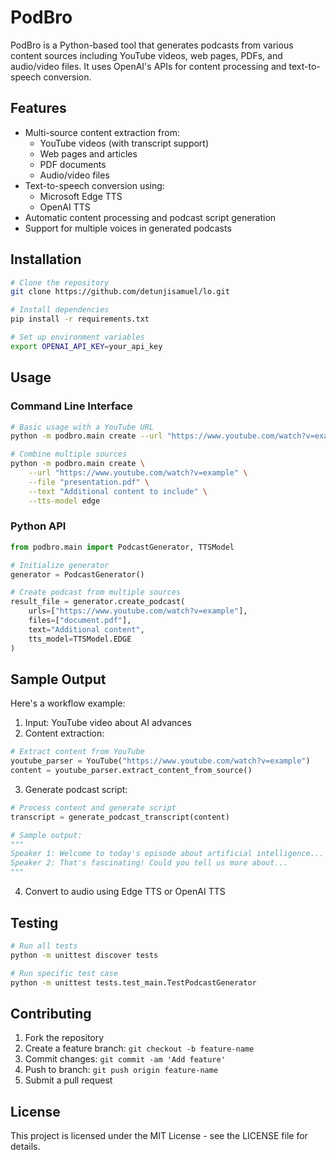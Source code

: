# PodBro

PodBro is a Python-based tool that generates podcasts from various content sources including YouTube videos, web pages, PDFs, and audio/video files. It uses OpenAI's APIs for content processing and text-to-speech conversion.

## Features

- Multi-source content extraction from:
  - YouTube videos (with transcript support)
  - Web pages and articles
  - PDF documents
  - Audio/video files
- Text-to-speech conversion using:
  - Microsoft Edge TTS
  - OpenAI TTS
- Automatic content processing and podcast script generation
- Support for multiple voices in generated podcasts

## Installation

```bash
# Clone the repository
git clone https://github.com/detunjisamuel/lo.git

# Install dependencies
pip install -r requirements.txt

# Set up environment variables
export OPENAI_API_KEY=your_api_key
```

## Usage

### Command Line Interface

```bash
# Basic usage with a YouTube URL
python -m podbro.main create --url "https://www.youtube.com/watch?v=example"

# Combine multiple sources
python -m podbro.main create \
    --url "https://www.youtube.com/watch?v=example" \
    --file "presentation.pdf" \
    --text "Additional content to include" \
    --tts-model edge
```

### Python API

```python
from podbro.main import PodcastGenerator, TTSModel

# Initialize generator
generator = PodcastGenerator()

# Create podcast from multiple sources
result_file = generator.create_podcast(
    urls=["https://www.youtube.com/watch?v=example"],
    files=["document.pdf"],
    text="Additional content",
    tts_model=TTSModel.EDGE
)
```

## Sample Output

Here's a workflow example:

1. Input: YouTube video about AI advances
2. Content extraction:
```python
# Extract content from YouTube
youtube_parser = YouTube("https://www.youtube.com/watch?v=example")
content = youtube_parser.extract_content_from_source()
```

3. Generate podcast script:
```python
# Process content and generate script
transcript = generate_podcast_transcript(content)

# Sample output:
"""
Speaker 1: Welcome to today's episode about artificial intelligence...
Speaker 2: That's fascinating! Could you tell us more about...
"""
```

4. Convert to audio using Edge TTS or OpenAI TTS

## Testing

```bash
# Run all tests
python -m unittest discover tests

# Run specific test case
python -m unittest tests.test_main.TestPodcastGenerator
```

## Contributing

1. Fork the repository
2. Create a feature branch: `git checkout -b feature-name`
3. Commit changes: `git commit -am 'Add feature'`
4. Push to branch: `git push origin feature-name`
5. Submit a pull request

## License

This project is licensed under the MIT License - see the LICENSE file for details.